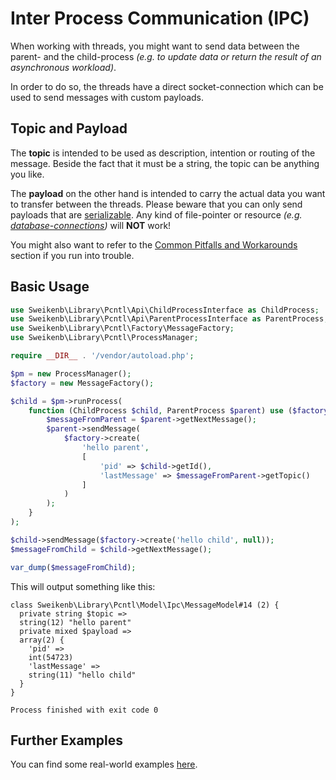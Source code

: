 # Inter Process Communication (IPC)

When working with threads, you might want to send data between the parent- and the child-process _(e.g. to update data
or return the result of an asynchronous workload)_.

In order to do so, the threads have a direct socket-connection which can be used to send messages with custom payloads.

## Topic and Payload

The **topic** is intended to be used as description, intention or routing of the message. Beside the fact that it must
be a string, the topic can be anything you like.

The **payload** on the other hand is intended to carry the actual data you want to transfer between the threads.
Please beware that you can only send payloads that are [serializable](https://www.php.net/serialize). Any kind of
file-pointer or resource _(e.g.
[database-connections](../common-pitfalls-and-workarounds.md#database-connections-and-file-pointer))_ will **NOT** work!

You might also want to refer to the [Common Pitfalls and Workarounds](../common-pitfalls-and-workarounds.md) section if
you run into trouble.

## Basic Usage

```php
use Sweikenb\Library\Pcntl\Api\ChildProcessInterface as ChildProcess;
use Sweikenb\Library\Pcntl\Api\ParentProcessInterface as ParentProcess;
use Sweikenb\Library\Pcntl\Factory\MessageFactory;
use Sweikenb\Library\Pcntl\ProcessManager;

require __DIR__ . '/vendor/autoload.php';

$pm = new ProcessManager();
$factory = new MessageFactory();

$child = $pm->runProcess(
    function (ChildProcess $child, ParentProcess $parent) use ($factory) {
        $messageFromParent = $parent->getNextMessage();
        $parent->sendMessage(
            $factory->create(
                'hello parent',
                [
                    'pid' => $child->getId(),
                    'lastMessage' => $messageFromParent->getTopic()
                ]
            )
        );
    }
);

$child->sendMessage($factory->create('hello child', null));
$messageFromChild = $child->getNextMessage();

var_dump($messageFromChild);
```

This will output something like this:

```
class Sweikenb\Library\Pcntl\Model\Ipc\MessageModel#14 (2) {
  private string $topic =>
  string(12) "hello parent"
  private mixed $payload =>
  array(2) {
    'pid' =>
    int(54723)
    'lastMessage' =>
    string(11) "hello child"
  }
}

Process finished with exit code 0
```

## Further Examples

You can find some real-world examples [here](../examples/ipc-examples.md).
